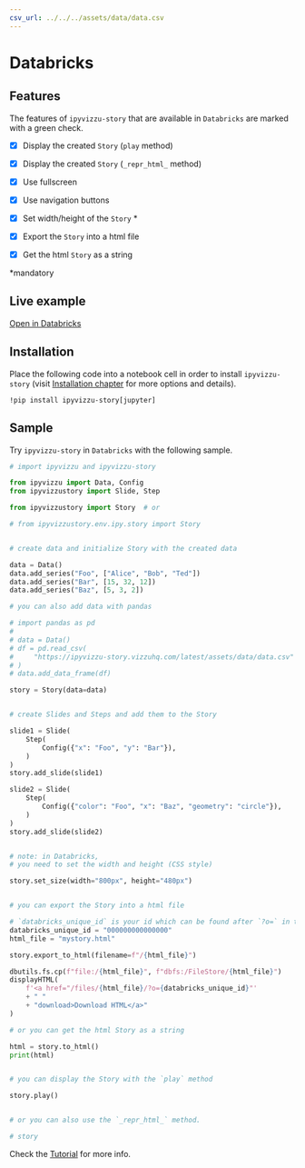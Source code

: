 ```yaml
---
csv_url: ../../../assets/data/data.csv
---
```


# Databricks

## Features

The features of `ipyvizzu-story` that are available in `Databricks` are marked
with a green check.

- [x]  Display the created `Story` (`play` method)

- [x]  Display the created `Story` (`_repr_html_` method)

- [x]  Use fullscreen

- [x]  Use navigation buttons

- [x]  Set width/height of the `Story` \*

- [x]  Export the `Story` into a html file

- [x]  Get the html `Story` as a string

\*mandatory

## Live example

[Open in Databricks](https://databricks-prod-cloudfront.cloud.databricks.com/public/4027ec902e239c93eaaa8714f173bcfc/808850182010194/1655405509226124/1947355309752283/latest.html)

## Installation

Place the following code into a notebook cell in order to install
`ipyvizzu-story` (visit [Installation chapter](../../installation.md) for more
options and details).

```
!pip install ipyvizzu-story[jupyter]
```

## Sample

Try `ipyvizzu-story` in `Databricks` with the following sample.

```python
# import ipyvizzu and ipyvizzu-story

from ipyvizzu import Data, Config
from ipyvizzustory import Slide, Step

from ipyvizzustory import Story  # or

# from ipyvizzustory.env.ipy.story import Story


# create data and initialize Story with the created data

data = Data()
data.add_series("Foo", ["Alice", "Bob", "Ted"])
data.add_series("Bar", [15, 32, 12])
data.add_series("Baz", [5, 3, 2])

# you can also add data with pandas

# import pandas as pd
#
# data = Data()
# df = pd.read_csv(
#     "https://ipyvizzu-story.vizzuhq.com/latest/assets/data/data.csv"
# )
# data.add_data_frame(df)

story = Story(data=data)


# create Slides and Steps and add them to the Story

slide1 = Slide(
    Step(
        Config({"x": "Foo", "y": "Bar"}),
    )
)
story.add_slide(slide1)

slide2 = Slide(
    Step(
        Config({"color": "Foo", "x": "Baz", "geometry": "circle"}),
    )
)
story.add_slide(slide2)


# note: in Databricks,
# you need to set the width and height (CSS style)

story.set_size(width="800px", height="480px")


# you can export the Story into a html file

# `databricks_unique_id` is your id which can be found after `?o=` in the url)
databricks_unique_id = "000000000000000"
html_file = "mystory.html"

story.export_to_html(filename=f"/{html_file}")

dbutils.fs.cp(f"file:/{html_file}", f"dbfs:/FileStore/{html_file}")
displayHTML(
    f'<a href="/files/{html_file}/?o={databricks_unique_id}"'
    + " "
    + "download>Download HTML</a>"
)

# or you can get the html Story as a string

html = story.to_html()
print(html)


# you can display the Story with the `play` method

story.play()


# or you can also use the `_repr_html_` method.

# story
```

Check the [Tutorial](../../tutorial/index.md) for more info.
